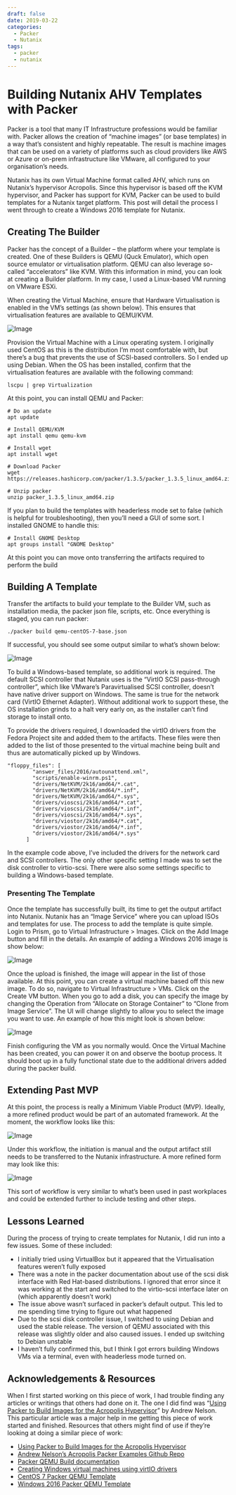 ```yaml
---
draft: false
date: 2019-03-22
categories:
  - Packer
  - Nutanix
tags:
  - packer
  - nutanix
---
```

# Building Nutanix AHV Templates with Packer
Packer is a tool that many IT Infrastructure professions would be familiar with. Packer allows the creation of “machine images” (or base templates) in a way that’s consistent and highly repeatable. The result is machine images that can be used on a variety of platforms such as cloud providers like AWS or Azure or on-prem infrastructure like VMware, all configured to your organisation’s needs.

Nutanix has its own Virtual Machine format called AHV, which runs on Nutanix’s hypervisor Acropolis. Since this hypervisor is based off the KVM hypervisor, and Packer has support for KVM, Packer can be used to build templates for a Nutanix target platform. This post will detail the process I went through to create a Windows 2016 template for Nutanix.
<!-- more -->
## Creating The Builder
Packer has the concept of a Builder – the platform where your template is created. One of these Builders is QEMU (Quck Emulator), which open source emulator or virtualisation platform. QEMU can also leverage so-called “accelerators” like KVM. With this information in mind, you can look at creating a Builder platform. In my case, I used a Linux-based VM running on VMware ESXi.

When creating the Virtual Machine, ensure that Hardware Virtualisation is enabled in the VM’s settings (as shown below). This ensures that virtualisation features are available to QEMU/KVM.

![Image](../media/2019-03-22-001.png)

Provision the Virtual Machine with a Linux operating system. I originally used CentOS as this is the distribution I’m most comfortable with, but there’s a bug that prevents the use of SCSI-based controllers. So I ended up using Debian. When the OS has been installed, confirm that the virtualisation features are available with the following command:

`lscpu | grep Virtualization`

At this point, you can install QEMU and Packer:
```
# Do an update
apt update

# Install QEMU/KVM
apt install qemu qemu-kvm

# Install wget
apt install wget

# Download Packer
wget https://releases.hashicorp.com/packer/1.3.5/packer_1.3.5_linux_amd64.zip

# Unzip packer
unzip packer_1.3.5_linux_amd64.zip
```

If you plan to build the templates with headerless mode set to false (which is helpful for troubleshooting), then you’ll need a GUI of some sort. I installed GNOME to handle this:
```
# Install GNOME Desktop
apt groups install "GNOME Desktop"
```

At this point you can move onto transferring the artifacts required to perform the build

## Building A Template
Transfer the artifacts to build your template to the Builder VM, such as installation media, the packer json file, scripts, etc. Once everything is staged, you can run packer:

`./packer build qemu-centOS-7-base.json`

If successful, you should see some output similar to what’s shown below:


![Image](../media/2019-03-22-002.png)

To build a Windows-based template, so additional work is required. The default SCSI controller that Nutanix uses is the “VirtIO SCSI pass-through controller”, which like VMware’s Paravirtualised SCSI controller, doesn’t have native driver support on Windows. The same is true for the network card (VirtIO Ethernet Adapter). Without additional work to support these, the OS installation grinds to a halt very early on, as the installer can’t find storage to install onto.

To provide the drivers required, I downloaded the virtIO drivers from the Fedora Project site and added them to the artifacts. These files were then added to the list of those presented to the virtual machine being built and thus are automatically picked up by Windows.
```
"floppy_files": [
        "answer_files/2016/autounattend.xml",
        "scripts/enable-winrm.ps1",
        "drivers/NetKVM/2k16/amd64/*.cat",
        "drivers/NetKVM/2k16/amd64/*.inf",
        "drivers/NetKVM/2k16/amd64/*.sys",
        "drivers/vioscsi/2k16/amd64/*.cat",
        "drivers/vioscsi/2k16/amd64/*.inf",
        "drivers/vioscsi/2k16/amd64/*.sys",
        "drivers/viostor/2k16/amd64/*.cat",
        "drivers/viostor/2k16/amd64/*.inf",
        "drivers/viostor/2k16/amd64/*.sys"
      ]
```

In the example code above, I’ve included the drivers for the network card and SCSI controllers. The only other specific setting I made was to set the disk controller to virtio-scsi. There were also some settings specific to building a Windows-based template.

### Presenting The Template
Once the template has successfully built, its time to get the output artifact into Nutanix. Nutanix has an “Image Service” where you can upload ISOs and templates for use. The process to add the template is quite simple. Login to Prism, go to Virtual Infrastructure > Images. Click on the Add Image button and fill in the details. An example of adding a Windows 2016 image is show below:

![Image](../media/2019-03-22-003.png)

Once the upload is finished, the image will appear in the list of those available. At this point, you can create a virtual machine based off this new image. To do so, navigate to Virtual Infrastructure > VMs. Click on the Create VM button. When you go to add a disk, you can specify the image by changing the Operation from “Allocate on Storage Container” to “Clone from Image Service”. The UI will change slightly to allow you to select the image you want to use. An example of how this might look is shown below:

![Image](../media/2019-03-22-004.png)

Finish configuring the VM as you normally would. Once the Virtual Machine has been created, you can power it on and observe the bootup process. It should boot up in a fully functional state due to the additional drivers added during the packer build.

## Extending Past MVP
At this point, the process is really a Minimum Viable Product (MVP). Ideally, a more refined product would be part of an automated framework. At the moment, the workflow looks like this:

![Image](../media/2019-03-22-005.png)

Under this workflow, the initiation is manual and the output artifact still needs to be transferred to the Nutanix infrastructure. A more refined form may look like this:

![Image](../media/2019-03-22-006.png)

This sort of workflow is very similar to what’s been used in past workplaces and could be extended further to include testing and other steps.

## Lessons Learned
During the process of trying to create templates for Nutanix, I did run into a few issues. Some of these included:

* I initially tried using VirtualBox but it appeared that the Virtualisation features weren’t fully exposed
* There was a note in the packer documentation about use of the scsi disk interface with Red Hat-based distributions. I ignored that error since it was working at the start and switched to the virtio-scsi interface later on (which apparently doesn’t work)
* The issue above wasn’t surfaced in packer’s default output. This led to me spending time trying to figure out what happened
* Due to the scsi disk controller issue, I switched to using Debian and used the stable release. The version of QEMU associated with this release was slightly older and also caused issues. I ended up switching to Debian unstable
* I haven’t fully confirmed this, but I think I got errors building Windows VMs via a terminal, even with headerless mode turned on.

## Acknowledgements & Resources
When I first started working on this piece of work, I had trouble finding any articles or writings that others had done on it. The one I did find was “[Using Packer to Build Images for the Acropolis Hypervisor](http://virtual-hiking.blogspot.com/2015/10/using-packer-to-build-images-for.html)” by Andrew Nelson. This particular article was a major help in me getting this piece of work started and finished. Resources that others might find of use if they’re looking at doing a similar piece of work:

* [Using Packer to Build Images for the Acropolis Hypervisor](http://virtual-hiking.blogspot.com/2015/10/using-packer-to-build-images-for.html)
* [Andrew Nelson’s Acropolis Packer Examples Github Repo]()
* [Packer QEMU Build documentation](https://www.packer.io/docs/builders/qemu.html)
* [Creating Windows virtual machines using virtIO drivers](https://docs.fedoraproject.org/en-US/quick-docs/creating-windows-virtual-machines-using-virtio-drivers/index.html)
* [CentOS 7 Packer QEMU Template](https://raw.githubusercontent.com/jpboyce/packer-templates/f92e5c2acb285d7fd19e7e3c0b96e61549e85aa1/qemu-centOS-7-base.json)
* [Windows 2016 Packer QEMU Template](https://raw.githubusercontent.com/jpboyce/packer-templates/fca5160d119bdd6035a32a34e81aa873900c2e26/qemu-win2016-base-qcow2.json)
